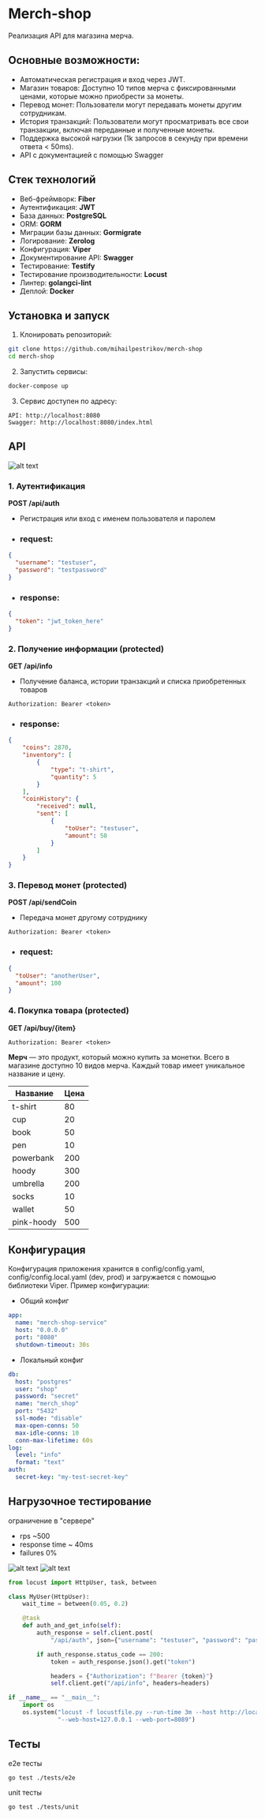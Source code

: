 # Merch-shop

Реализация API для магазина мерча.

## Основные возможности:
- Автоматическая регистрация и вход через JWT.
- Магазин товаров: Доступно 10 типов мерча с фиксированными ценами, которые можно приобрести за монеты.
- Перевод монет: Пользователи могут передавать монеты другим сотрудникам.
- История транзакций: Пользователи могут просматривать все свои транзакции, включая переданные и полученные монеты.
- Поддержка высокой нагрузки (1k запросов в секунду при времени ответа < 50ms).
- API с документацией с помощью Swagger


## Стек технологий
- Веб-фреймворк: **Fiber**
- Аутентификация: **JWT**
- База данных: **PostgreSQL**
- ORM: **GORM**
- Миграции базы данных: **Gormigrate**
- Логирование: **Zerolog**
- Конфигурация: **Viper**
- Документирование API: **Swagger**
- Тестирование: **Testify**
- Тестирование производительности: **Locust**
- Линтер: **golangci-lint**
- Деплой: **Docker**


## Установка и запуск

1. Клонировать репозиторий:
```bash
git clone https://github.com/mihailpestrikov/merch-shop
cd merch-shop
```
2. Запустить сервисы:

```bash
docker-compose up
```  

3. Сервис доступен по адресу:
```
API: http://localhost:8080
Swagger: http://localhost:8080/index.html
```

## API
![alt text](img/swagger.png)

### 1. Аутентификация
**POST /api/auth**
- Регистрация или вход с именем пользователя и паролем
- ### request:
```json
{
  "username": "testuser",
  "password": "testpassword"
}
```
- ### response:
```json
{
  "token": "jwt_token_here"
}
```

### 2. Получение информации (protected)
**GET /api/info**
- Получение баланса, истории транзакций и списка приобретенных товаров
```
Authorization: Bearer <token>
```
- ### response:
```json
{
    "coins": 2870,
    "inventory": [
        {
            "type": "t-shirt",
            "quantity": 5
        }
    ],
    "coinHistory": {
        "received": null,
        "sent": [
            {
                "toUser": "testuser",
                "amount": 50
            }
        ]
    }
}
```
### 3. Перевод монет (protected)
**POST /api/sendCoin**
- Передача монет другому сотруднику
```
Authorization: Bearer <token>
```
- ### request:
```json
{
  "toUser": "anotherUser",
  "amount": 100
}
```
### 4. Покупка товара (protected)
**GET /api/buy/{item}**
```
Authorization: Bearer <token>
```

**Мерч** — это продукт, который можно купить за монетки. Всего в магазине доступно 10 видов мерча. Каждый товар имеет уникальное название и цену.

| Название     | Цена |
|--------------|------|
| t-shirt      | 80   |
| cup          | 20   |
| book         | 50   |
| pen          | 10   |
| powerbank    | 200  |
| hoody        | 300  |
| umbrella     | 200  |
| socks        | 10   |
| wallet       | 50   |
| pink-hoody   | 500  |

## Конфигурация
Конфигурация приложения хранится в config/config.yaml, config/config.local.yaml (dev, prod) и загружается с помощью библиотеки Viper.
Пример конфигурации:
- Общий конфиг
```yaml
app:
  name: "merch-shop-service"
  host: "0.0.0.0"
  port: "8080"
  shutdown-timeout: 30s
```
- Локальный конфиг
```yaml
db:
  host: "postgres"
  user: "shop"
  password: "secret"
  name: "merch_shop"
  port: "5432"
  ssl-mode: "disable"
  max-open-conns: 50
  max-idle-conns: 10
  conn-max-lifetime: 60s
log:
  level: "info"
  format: "text"
auth:
  secret-key: "my-test-secret-key"
```

## Нагрузочное тестирование
ограничение в "сервере"
- rps ~500
- response time ~ 40ms
- failures 0%

![alt text](img/total_requests_per_second_1739712506.787.png)
![alt text](img/locust_statistics.png)

```python
from locust import HttpUser, task, between

class MyUser(HttpUser):
    wait_time = between(0.05, 0.2)

    @task
    def auth_and_get_info(self):
        auth_response = self.client.post(
            "/api/auth", json={"username": "testuser", "password": "password"})

        if auth_response.status_code == 200:
            token = auth_response.json().get("token")

            headers = {"Authorization": f"Bearer {token}"}
            self.client.get("/api/info", headers=headers)

if __name__ == "__main__":
    import os
    os.system("locust -f locustfile.py --run-time 3m --host http://localhost:8080 "
              "--web-host=127.0.0.1 --web-port=8089")
```

## Тесты
e2e тесты
```
go test ./tests/e2e
```
unit тесты
```
go test ./tests/unit
```
